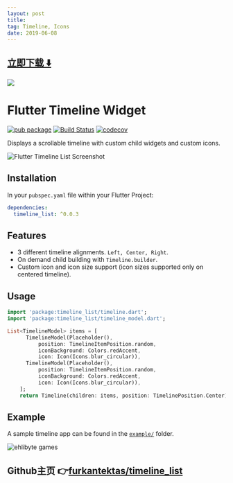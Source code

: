 ```yaml
---
layout: post
title:  
tag: Timeline, Icons
date: 2019-06-08
---
```


 


## [立即下载 ️⬇️ ](https://codeload.github.com/furkantektas/timeline_list/zip/master) 
<p-8> 

 
![](https://flutterawesome.com/content/images/2019/01/Flutter-Timeline-Widget.jpg)
 
>
> 
>

 
# Flutter Timeline Widget
[![pub package](https://img.shields.io/pub/v/timeline_list.svg)](https://pub.dartlang.org/packages/timeline_list)
[![Build Status](https://travis-ci.org/furkantektas/timeline_list.svg?branch=master)](https://travis-ci.org/furkantektas/timeline_list)  [![codecov](https://codecov.io/gh/furkantektas/timeline_list/branch/master/graph/badge.svg?token=jDCYhfSuea)](https://codecov.io/gh/furkantektas/timeline_list)

Displays a scrollable timeline with custom child widgets and custom icons.

![Flutter Timeline List Screenshot](https://github.com/furkantektas/timeline_list/raw/master/doc/timeline_list.png?raw=true)


## Installation

In your `pubspec.yaml` file within your Flutter Project:

```yaml
dependencies:
  timeline_list: ^0.0.3
```

## Features

- 3 different timeline alignments. `Left, Center, Right`.
- On demand child building with `Timeline.builder`.
- Custom icon and icon size support (icon sizes supported only on centered timeline).

## Usage

```dart
import 'package:timeline_list/timeline.dart';
import 'package:timeline_list/timeline_model.dart';

List<TimelineModel> items = [
      TimelineModel(Placeholder(),
          position: TimelineItemPosition.random,
          iconBackground: Colors.redAccent,
          icon: Icon(Icons.blur_circular)),
      TimelineModel(Placeholder(),
          position: TimelineItemPosition.random,
          iconBackground: Colors.redAccent,
          icon: Icon(Icons.blur_circular)),
    ];
    return Timeline(children: items, position: TimelinePosition.Center);
```

## Example

A sample timeline app can be found in the [`example/`](https://github.com/furkantektas/timeline_list/tree/master/example) folder.


![ehlibyte games](http://ehlibyte.com/images/ehlibyte-logo-small.png?raw=true)

## Github主页 👉[furkantektas/timeline_list](http://github.com/furkantektas/timeline_list)